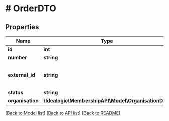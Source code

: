 # # OrderDTO

## Properties

Name | Type | Description | Notes
------------ | ------------- | ------------- | -------------
**id** | **int** |  | [optional]
**number** | **string** |  |
**external_id** | **string** | Foreign key to external order module | [optional]
**status** | **string** |  | [optional]
**organisation** | [**\Idealogic\MembershipAPI\Model\OrganisationDTO**](OrganisationDTO.md) |  |

[[Back to Model list]](../../README.md#models) [[Back to API list]](../../README.md#endpoints) [[Back to README]](../../README.md)
